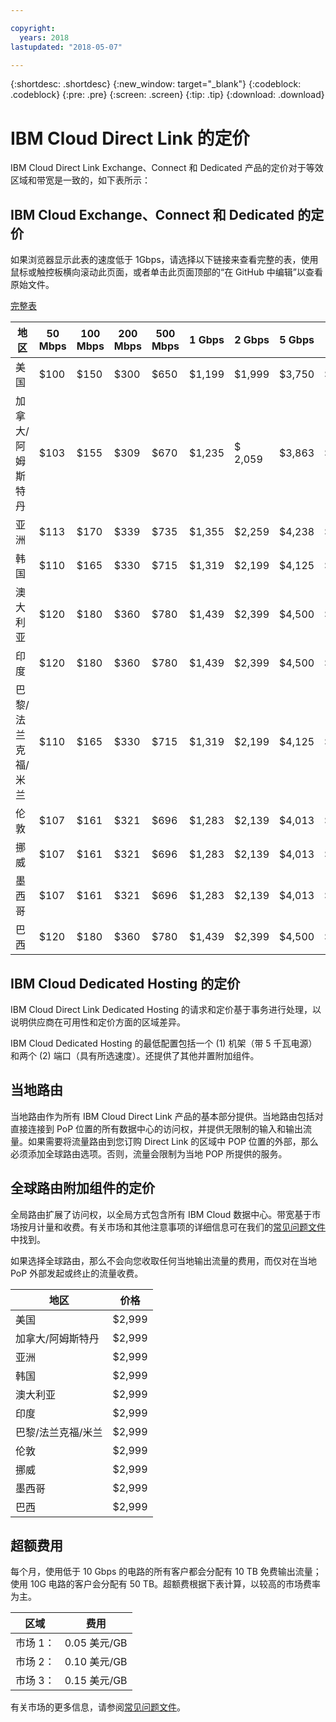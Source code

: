 ```yaml
---

copyright:
  years: 2018
lastupdated: "2018-05-07"

---
```


{:shortdesc: .shortdesc}
{:new_window: target="_blank"}
{:codeblock: .codeblock}
{:pre: .pre}
{:screen: .screen}
{:tip: .tip}
{:download: .download}


# IBM Cloud Direct Link 的定价 

IBM Cloud Direct Link Exchange、Connect 和 Dedicated 产品的定价对于等效区域和带宽是一致的，如下表所示：

## IBM Cloud Exchange、Connect 和 Dedicated 的定价

如果浏览器显示此表的速度低于 1Gbps，请选择以下链接来查看完整的表，使用鼠标或触控板横向滚动此页面，或者单击此页面顶部的“在 GitHub 中编辑”以查看原始文件。

[完整表](pricing-table.html)

|地区|50 Mbps|100 Mbps|200 Mbps|500 Mbps|1 Gbps |2 Gbps |5 Gbps |10 Gbps|
|----|----|----|----|----|----|----|----|----|
|美国 |$100 |$150 |$300 |$650 |$1,199 |$1,999 |$3,750 |$4,999|
|加拿大/阿姆斯特丹 |$103 |$155 |$309 |$670 |$1,235 |$ 2,059 |$3,863 |$5,149|
|亚洲 |$113 |$170 |$339 |$735 |$1,355 |$2,259 |$4,238 |$5,649|
|韩国 |$110 |$165 |$330 |$715 |$1,319 |$2,199 |$4,125 |$5,499|
|澳大利亚 |$120 |$180 |$360 |$780 |$1,439 |$2,399 |$4,500|$5,999|
|印度 |$120 |$180 |$360 |$780 |$1,439 |$2,399 |$4,500|$5,999|
|巴黎/法兰克福/米兰 |$110 |$165 |$330 |$715 |$1,319 |$2,199 |$4,125 |$5,499|
|伦敦 |$107 |$161 |$321 |$696 |$1,283 |$2,139 |$4,013 |$5,349|
|挪威 |$107 |$161 |$321 |$696 |$1,283 |$2,139 |$4,013 |$5,349|
|墨西哥|$107 |$161 |$321 |$696 |$1,283 |$2,139 |$4,013 |$5,349|
|巴西 |$120 |$180 |$360 |$780 |$1,439 |$2,399 |$4,500|$5,999|


## IBM Cloud Dedicated Hosting 的定价

IBM Cloud Direct Link Dedicated Hosting 的请求和定价基于事务进行处理，以说明供应商在可用性和定价方面的区域差异。

IBM Cloud Dedicated Hosting 的最低配置包括一个 (1) 机架（带 5 千瓦电源）和两个 (2) 端口（具有所选速度）。还提供了其他并置附加组件。

## 当地路由

当地路由作为所有 IBM Cloud Direct Link 产品的基本部分提供。当地路由包括对直接连接到 PoP 位置的所有数据中心的访问权，并提供无限制的输入和输出流量。如果需要将流量路由到您订购 Direct Link 的区域中 POP 位置的外部，那么必须添加全球路由选项。否则，流量会限制为当地 POP 所提供的服务。

## 全球路由附加组件的定价

全局路由扩展了访问权，以全局方式包含所有 IBM Cloud 数据中心。带宽基于市场按月计量和收费。有关市场和其他注意事项的详细信息可在我们的[常见问题文件](faqs.html#what-are-the-local-routing-and-global-routing-options)中找到。

如果选择全球路由，那么不会向您收取任何当地输出流量的费用，而仅对在当地 PoP 外部发起或终止的流量收费。

|地区|价格|
|---------|----------|
|美国 |$2,999|
|加拿大/阿姆斯特丹 |$2,999|
|亚洲 |$2,999|
|韩国 |$2,999|
|澳大利亚 |$2,999|
|印度 |$2,999|
|巴黎/法兰克福/米兰 |$2,999|
|伦敦 |$2,999|
|挪威 |$2,999|
|墨西哥|$2,999|
|巴西 |$2,999|

## 超额费用

每个月，使用低于 10 Gbps 的电路的所有客户都会分配有 10 TB 免费输出流量；使用 10G 电路的客户会分配有 50 TB。超额费根据下表计算，以较高的市场费率为主。 

|区域|费用|
|--------|--------|
|市场 1：|0.05 美元/GB|
|市场 2：|0.10 美元/GB|
|市场 3：|0.15 美元/GB|

有关市场的更多信息，请参阅[常见问题文件](faqs.html#what-are-the-local-routing-and-global-routing-options)。
